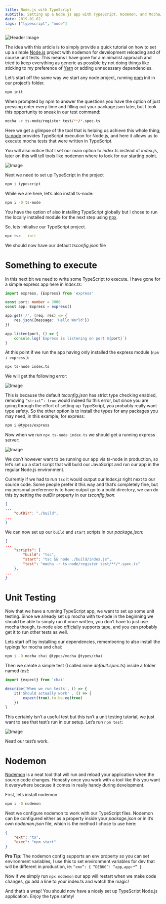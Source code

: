 ```yaml
---
title: Node.js with TypeScript
subtitle: Setting up a Node.js app with TypeScript, Nodemon, and Mocha/Chai tests
date: 2019-01-02
tags: ["typescript", "node"]
---
```

![Header Image](/img/node-ts-head.png)

>
The idea with this article is to simply provide a quick tutorial on how to set up a simple [Node.js](https://nodejs.org/) project with nodemon for development reloading and of course unit tests. This means I have gone for a minimalist approach and tried to keep everything as generic as possible by not doing things like sticking to my preference of [Yarn](https://yarnpkg.com/en/) or adding unnecessary dependencies.


Let’s start off the same way we start any node project, running [npm](https://www.npmjs.com/) init in our project’s folder.


```bash
npm init
```

When prompted by npm to answer the questions you have the option of just pressing enter every time and filling out your package.json later, but I took this opportunity to sneak in our test command:


```bash
mocha -r ts-node/register test/**/*.spec.ts
```

Here we get a glimpse of the tool that is helping us achieve this whole thing; [ts-node](https://github.com/TypeStrong/ts-node) provides TypeScript execution for Node.js, and here it allows us to execute mocha tests that were written in TypeScript.

You will also notice that I set our main option to *index.ts* instead of *index.js*, later on this will tell tools like nodemon where to look for our starting point.


![Image](/img/node-ts-1.png)

Next we need to set up TypeScript in the project

```bash
npm i typescript
```

While we are here, let’s also install ts-node:

```bash
npm i -D ts-node
```

You have the option of also installing TypeScript globally but I chose to run the locally installed module for the next step using [npx](https://www.npmjs.com/package/npx).

So, lets initialise our TypeScript project.
```bash
npx tsc --init
```
We should now have our default *tsconfig.json* file


# Something to execute

In this next bit we need to write some TypeScript to execute. I have gone for a simple express app here in *index.ts*:

```ts
import express, {Express} from 'express'

const port: number = 3000
const app: Express = express()

app.get('/', (req, res) => {
    res.json({message: 'Hello World'})
})

app.listen(port, () => {
    console.log(`Express is listening on port ${port}`)
}
```


At this point if we run the app having only installed the express module (`npm i express` ):

```bash
npx ts-node index.ts
```

We will get the following error:

![Image](/img/node-ts-2.png)

This is because the default *tsconfig.json* has strict type checking enabled, removing `“strict”: true` would indeed fix this error, but since you are going through the effort of setting up TypeScript, you probably really want type safety. So the other option is to install the types for any packages you may need, in this example, for express:

```bash
npm i @types/express
```
Now when we run `npx ts-node index.ts` we should get a running express server:

![Image](/img/node-ts-3.png)

We don’t however want to be running our app via ts-node in production, so let’s set up a start script that will build our JavaScript and run our app in the regular Node.js environment.

Currently if we had to run `tsc` it would output our *index.js* right next to our source code. Some people prefer it this way and that’s completely fine, but my personal preference is to have output go to a build directory, we can do this by setting the outDir property in our *tsconfig.json*:


```json
{
...
    "outDir": "./build",
...
}
```

We can now set up our `build` and `start` scripts in our *package.json:*

```json
{
...
    "scripts": {
        "build": "tsc",
        "start": "tsc && node ./build/index.js",
        "test": "mocha -r ts-node/register test/**/*.spec.ts"
    },
...
}
```

# Unit Testing

Now that we have a running TypeScript app, we want to set up some unit testing. Since we already set up mocha with ts-node in the beginning we should be able to simply run it once written, you don’t have to just use mocha though, ts-node also [officially](https://github.com/TypeStrong/ts-node#tape) supports [tape](https://github.com/substack/tape), and you can probably get it to run other tests as well.

Lets start off by installing our dependencies, remembering to also install the typings for mocha and chai:
```bash
npm i -D mocha chai @types/mocha @types/chai
```
Then we create a simple test (I called mine *default.spec.ts*) inside a folder named *test*:

```javascript
import {expect} from 'chai'

describe('When we run tests', () => {
    it('Should actually work' , () => {
        expect(true).to.be.eq(true)
    })
}
```

This certainly isn’t a useful test but this isn’t a unit testing tutorial, we just want to see that test’s run in our setup. Let’s run `npm test`:

![Image](/img/node-ts-4.png)

Neat! our test’s work.

# Nodemon
[Nodemon](https://nodemon.io/) is a neat tool that will run and reload your application when the source code changes. Honestly once you work with a tool like this you want it everywhere because it comes in really handy during development.

First, lets install nodemon

```sh
npm i -D nodemon
```

Next we configure nodemon to work with our TypeScript files. Nodemon can be configured either as a property inside your *package.json* or in it’s own *nodemon.json* file, which is the method I chose to use here:

```json
{
    "ext": "ts",
    "exec": "npm start"
}
```

> 
**Pro Tip:** The nodemon config supports an env property so you can set environment variables, I use this to set environment variables for dev that will be different in production, ie:
`“env”: { “DEBUG”: “app,app:*” }`

Now if we simply run `npx nodemon` our app will restart when we make code changes, go add a line to your index.ts and watch the magic!

And that’s a wrap! You should now have a nicely set up TypeScript Node.js application. Enjoy the type safety!




